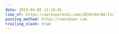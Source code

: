 ```yaml
---
date: 2019-04-05 12:18:01
like_of: https://aaronparecki.com/2019/04/04/13/
posting_method: https://omnibear.com
trailing_slash: true
---
```

